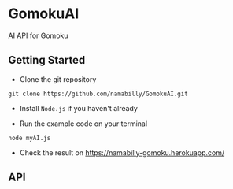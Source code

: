 # GomokuAI

AI API for Gomoku

## Getting Started

- Clone the git repository
```
git clone https://github.com/namabilly/GomokuAI.git
```

- Install `Node.js` if you haven't already

- Run the example code on your terminal
```
node myAI.js
```

- Check the result on https://namabilly-gomoku.herokuapp.com/

## API


